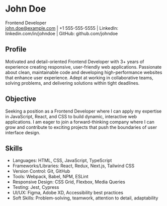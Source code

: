 # **John Doe** <br>
Frontend Developer <br>
john.doe@example.com | +1 555-555-5555 | LinkedIn: linkedin.com/in/johndoe | GitHub: github.com/johndoe

## Profile
Motivated and detail-oriented Frontend Developer with 3+ years of experience creating responsive, user-friendly web applications. Passionate about clean, maintainable code and developing high-performance websites that enhance user experience. Adept at working in collaborative teams, solving problems, and delivering solutions within tight deadlines.

## Objective
Seeking a position as a Frontend Developer where I can apply my expertise in JavaScript, React, and CSS to build dynamic, interactive web applications. I am eager to join a forward-thinking company where I can grow and contribute to exciting projects that push the boundaries of user interface design.

## Skills
* Languages: HTML, CSS, JavaScript, TypeScript
* Frameworks/Libraries: React, Redux, Next.js, Tailwind CSS
* Version Control: Git, GitHub
* Tools: Webpack, Babel, NPM, ESLint
* Responsive Design: CSS Grid, Flexbox, Media Queries
* Testing: Jest, Cypress
* UI/UX: Figma, Adobe XD, Accessibility best practices
* Soft Skills: Problem-solving, teamwork, attention to detail, adaptability